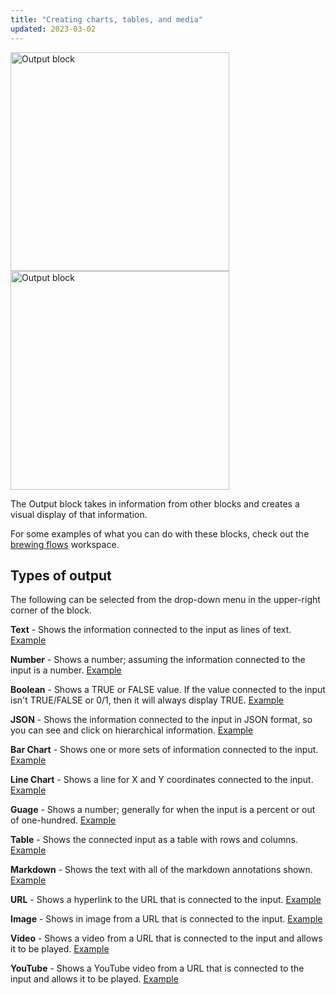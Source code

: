 ```yaml
---
title: "Creating charts, tables, and media"
updated: 2023-03-02
---
```


<img alt="Output block" src="https://assets.postman.com/postman-labs-docs/creating-charts-tables-and-output/output-temp-and-humidity.png" width=350px/><img alt="Output block" src="https://assets.postman.com/postman-labs-docs/creating-charts-tables-and-output/output-stock-sma-medium.png" width=350px/>

The Output block takes in information from other blocks and creates a visual display of that information.

For some examples of what you can do with these blocks, check out the [brewing flows](https://cooper.postman-beta.co/workspace/testing-features~e08a6ce3-3b63-4a67-9e38-3f910d42a4ca/flow/6375735ecb1f310032aba7c0) workspace.

## Types of output

The following can be selected from the drop-down menu in the upper-right corner of the block.

**Text** - Shows the information connected to the input as lines of text. [Example](https://www.postman.com/postman/workspace/flows-snippets/flow/6414e20b95e5e70033f028c9)

**Number** - Shows a number; assuming the information connected to the input is a number. [Example](https://www.postman.com/postman/workspace/flows-snippets/flow/6414e8eb95e5e70033f028d4)

**Boolean** - Shows a TRUE or FALSE value. If the value connected to the input isn't TRUE/FALSE or 0/1, then it will always display TRUE. [Example](https://www.postman.com/postman/workspace/flows-snippets/flow/6414ebb88c4c54003a4ad797)

**JSON** - Shows the information connected to the input in JSON format, so you can see and click on hierarchical information. [Example](https://www.postman.com/postman/workspace/flows-snippets/flow/6414ec507221e9003a7a5384)

**Bar Chart** - Shows one or more sets of information connected to the input. [Example](https://www.postman.com/postman/workspace/flows-snippets/flow/6411f07120794b0039e76839)

**Line Chart** - Shows a line for X and Y coordinates connected to the input. [Example](https://www.postman.com/postman/workspace/flows-snippets/flow/641242fd8c4c54003a4ad507)

**Guage** - Shows a number; generally for when the input is a percent or out of one-hundred. [Example](https://www.postman.com/postman/workspace/flows-snippets/flow/64124134c224290033fcb08b)

**Table** - Shows the connected input as a table with rows and columns. [Example](https://www.postman.com/postman/workspace/flows-snippets/flow/64124607c224290033fcb092)

**Markdown** - Shows the text with all of the markdown annotations shown. [Example](https://www.postman.com/postman/workspace/flows-snippets/flow/641249577221e9003a7a5107)

**URL** - Shows a hyperlink to the URL that is connected to the input. [Example](https://www.postman.com/postman/workspace/flows-snippets/flow/64124dc8c224290033fcb098)

**Image** - Shows in image from a URL that is connected to the input. [Example](https://www.postman.com/postman/workspace/flows-snippets/flow/64124e997221e9003a7a510c)

**Video** - Shows a video from a URL that is connected to the input and allows it to be played. [Example](https://www.postman.com/postman/workspace/flows-snippets/flow/64124f65c224290033fcb09b)

**YouTube** - Shows a YouTube video from a URL that is connected to the input and allows it to be played. [Example](https://www.postman.com/postman/workspace/flows-snippets/flow/6414ef7bc224290033fcb310)
